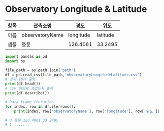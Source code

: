 # Observatory Longitude & Latitude

| 항목  | 관측소명            | 경도       | 위도                |
|-------|-----------------|----------|--------------------|
| 이름    | observatoryName | longitude | latitude |
| 샘플 | 중문              | 126.4061 | 33.2495 |

```python
import pandas as pd 
import os

file_path = os.path.join('path')
df = pd.read_csv(file_path,'observatoryLongitudeLatitude.csv')
# 상위 10개 출력
print(df.head())
# csv 어떻게 생겼는지 출력
print(df.describe())

# Data frame iteration
for index, row in df.iterrows():
    print(index, row['observatoryName'], row['longitude'], row['위도'])

# 0 중문 126.4061 33.2495
# 1 .......
```
